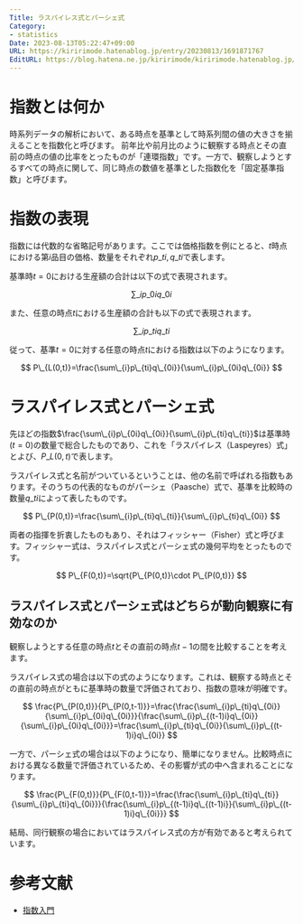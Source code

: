 ```yaml
---
Title: ラスパイレス式とパーシェ式
Category:
- statistics
Date: 2023-08-13T05:22:47+09:00
URL: https://kiririmode.hatenablog.jp/entry/20230813/1691871767
EditURL: https://blog.hatena.ne.jp/kiririmode/kiririmode.hatenablog.jp/atom/entry/820878482957882448
---
```


# 指数とは何か

時系列データの解析において、ある時点を基準として時系列間の値の大きさを揃えることを指数化と呼びます。
前年比や前月比のように観察する時点とその直前の時点の値の比率をとったものが「連環指数」です。一方で、観察しようとするすべての時点に関して、同じ時点の数値を基準とした指数化を「固定基準指数」と呼びます。

# 指数の表現

指数には代数的な省略記号があります。ここでは価格指数を例にとると、$t$時点における第$i$品目の価格、数量をそれぞれ$p\_{ti},q\_{ti}$で表します。

基準時$t=0$における生産額の合計は以下の式で表現されます。

$$
\sum\_{i}p\_{0i}q\_{0i}
$$

また、任意の時点$t$における生産額の合計も以下の式で表現されます。

$$
\sum\_{i}p\_{ti}q\_{ti}
$$

従って、基準$t=0$に対する任意の時点$t$における指数は以下のようになります。

$$
P\_{L(0,t)}=\frac{\sum\_{i}p\_{ti}q\_{0i}}{\sum\_{i}p\_{0i}q\_{0i}}
$$

# ラスパイレス式とパーシェ式

<!-- textlint-disable -->
先ほどの指数$\frac{\sum\_{i}p\_{0i}q\_{0i}}{\sum\_{i}p\_{ti}q\_{ti}}$は基準時($t=0$)の数量で総合したものであり、これを「ラスパイレス（Laspeyres）式」とよび、$P\_{L(0,t)}$で表します。
<!-- textlint-enable -->

ラスパイレス式と名前がついているということは、他の名前で呼ばれる指数もあります。そのうちの代表的なものがパーシェ（Paasche）式で、基準を比較時の数量$q\_{ti}$によって表したものです。

$$
P\_{P(0,t)}=\frac{\sum\_{i}p\_{ti}q\_{ti}}{\sum\_{i}p\_{ti}q\_{0i}}
$$

両者の指揮を折衷したものもあり、それはフィッシャー（Fisher）式と呼びます。フィッシャー式は、ラスパイレス式とパーシェ式の幾何平均をとったものです。

$$
P\_{F(0,t)}=\sqrt{P\_{P(0,t)}\cdot P\_{P(0,t)}}
$$

## ラスパイレス式とパーシェ式はどちらが動向観察に有効なのか

観察しようとする任意の時点$t$とその直前の時点$t-1$の間を比較することを考えます。

ラスパイレス式の場合は以下の式のようになります。これは、観察する時点とその直前の時点がともに基準時の数量で評価されており、指数の意味が明確です。

$$
\frac{P\_{P(0,t)}}{P\_{P(0,t-1)}}=\frac{\frac{\sum\_{i}p\_{ti}q\_{0i}}{\sum\_{i}p\_{0i}q\_{0i}}}{\frac{\sum\_{i}p\_{(t-1)i}q\_{0i}}{\sum\_{i}p\_{0i}q\_{0i}}}=\frac{\sum\_{i}p\_{ti}q\_{0i}}{\sum\_{i}p\_{(t-1)i}q\_{0i}}
$$

一方で、パーシェ式の場合は以下のようになり、簡単になりません。比較時点における異なる数量で評価されているため、その影響が式の中へ含まれることになります。

$$
\frac{P\_{F(0,t)}}{P\_{F(0,t-1)}}=\frac{\frac{\sum\_{i}p\_{ti}q\_{ti}}{\sum\_{i}p\_{ti}q\_{0i}}}{\frac{\sum\_{i}p\_{(t-1)i}q\_{(t-1)i}}{\sum\_{i}p\_{(t-1)i}q\_{0i}}}
$$

結局、同行観察の場合においてはラスパイレス式の方が有効であると考えられています。

# 参考文献

- [指数入門](https://www.meti.go.jp/statistics/tyo/iip/riyou-1.pdf)

